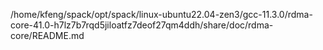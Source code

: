 /home/kfeng/spack/opt/spack/linux-ubuntu22.04-zen3/gcc-11.3.0/rdma-core-41.0-h7lz7b7rqd5jiloatfz7deof27qm4ddh/share/doc/rdma-core/README.md